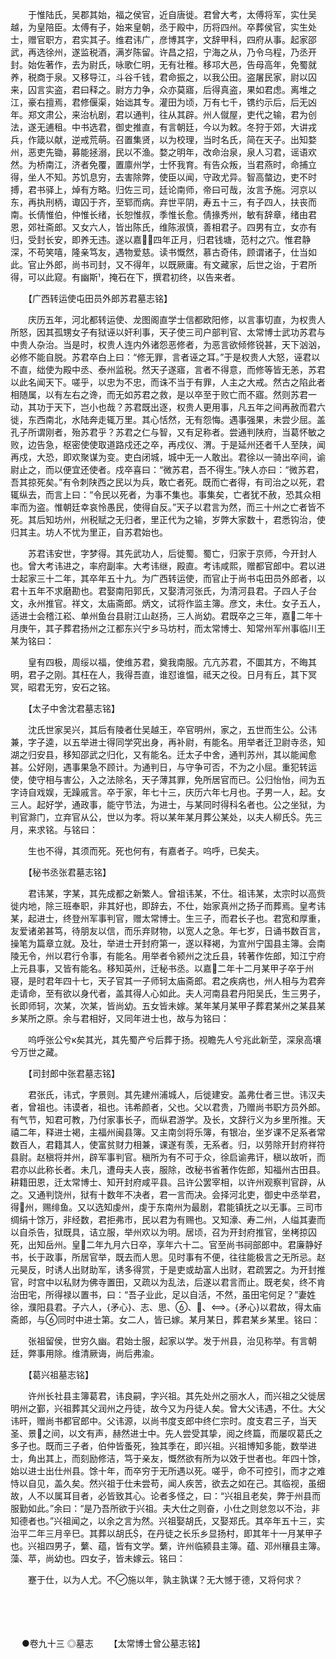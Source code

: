 <!-- { "loadSidebar": true } -->
　　于惟陆氏，吴郡其始，福之侯官，近自唐徙。君曾大考，太傅将军，实仕吴越，为皇陪臣。太傅有子，始来皇朝，丞于殿中，历将四州。卒葬侯官，实生处士，赠官职方，君实其子。维君讳广，彦博其字，文辞甲科，四府从事。起家邵武，再选徐州，遂监税酒，满岁陈留。许昌之招，宁海之从，乃令乌程，乃丞开封。始佐著作，去为尉氏，咏歌仁明，无有壮稚。移邛大邑，告母高年，免蜀就养，税商于泉。又移导江，斗谷千钱，君命振之，以我公田。盗屠民家，尉以囚来，囚言实盗，君曰释之。尉方力争，众亦莫寤，后得真盗，果如君虑。离堆之江，豪右擅焉，君修偃渠，始诎其专。灌田为顷，万有七千，镌约示后，后无凶年。郑文肃公，来治杭剧，君以通判，往从其辟。州人僦屋，吏代之输，君为创法，遂无逋租。中书选君，御史推直，有言朝廷，今以为敕。冬狩于郊，大讲戎兵，作箴以献，逆戒荒萌。召置集贤，以为校理，当时名氏，简在天子。出知婺州，恶吏先锄，募能拯溺，民以不渔。婺之明年，改命治泉，泉人习君，谣语欢然。为桥南江，济者免覆，置廪州学，士怀我育。有告众叛，当君燕时，命捕立得，坐人不知。苏饥息穷，去害除弊，使臣以闻，守政尤异。智高螫边，吏不时搏，君书驿上，焯有方略。归佐三司，廷论南师，帝曰可哉，汝言予施。河京以东，再执刑柄，诹囚于齐，至郓而病。弃世平阴，寿五十三，有子四人，扶丧而南。长倩惟伯，仲惟长绪，长恕惟叔，季惟长愈。倩掾秀州，敏有辞章，绪由君恩，郊社斋郎。又女六人，皆出陈氏，维陈淑慎，善相君子。四男有立，女亦有归，受封长安，即养无违。遂以嘉，四年正月，归君钱塘，范村之穴。惟君静深，不苟笑嘻，隆亲笃友，遇物爱慈。读书慨然，慕古奇伟，顾谓诸子，仕当如此。官止外郎，尚书司封，又不得年，以既厥庸。有文藏家，后世之诒，于君所得，可以此窥。有幽斯，掩石在下，撰君初终，以告来者。

　　【广西转运使屯田员外郎苏君墓志铭】

　　庆历五年，河北都转运使、龙图阁直学士信都欧阳修，以言事切直，为权贵人所怒，因其孤甥女子有狱诬以奸利事，天子使三司户部判官、太常博士武功苏君与中贵人杂治。当是时，权贵人连内外诸怨恶修者，为恶言欲倾修锐甚，天下汹汹，必修不能自脱。苏君卒白上曰：“修无罪，言者诬之耳。”于是权贵人大怒，诬君以不直，绌使为殿中丞、泰州监税。然天子遂寤，言者不得意，而修等皆无恙，苏君以此名闻天下。嗟乎，以忠为不忠，而诛不当于有罪，人主之大戒。然古之陷此者相随属，以有左右之谗，而无如苏君之救，是以卒至于败亡而不寤。然则苏君一动，其功于天下，岂小也哉？苏君既出逐，权贵人更用事，凡五年之间再赦而君六徙，东西南北，水陆奔走辄万里。其心恬然，无有怨悔。遇事强果，未尝少屈。盖孔子所谓刚者，殆苏君乎？苏君之仁与智，又有足称者。尝通判陕府，当葛怀敏之败，边告急，枢密使使取道路戍还之卒，再戍仪、渭。于是延州还者千人至陕，闻再戍，大恐，即欢聚谋为变。吏白闭城，城中无一人敢出。君徐以一骑出卒间，谕尉止之，而以便宜还使者。戍卒喜曰：“微苏君，吾不得生。”陕人亦曰：“微苏君，吾其掠死矣。”有令刺陕西之民以为兵，敢亡者死。既而亡者得，有司治之以死，君辄纵去，而言上曰：“令民以死者，为事不集也。事集矣，亡者犹不赦，恐其众相率而为盗。惟朝廷幸哀怜愚民，使得自反。”天子以君言为然，而三十州之亡者皆不死。其后知坊州，州税赋之无归者，里正代为之输，岁弊大家数十，君悉钩治，使归其主。坊人不忧为里正，自苏君始也。

　　苏君讳安世，字梦得。其先武功人，后徙蜀。蜀亡，归家于京师，今开封人也。曾大考讳进之，率府副率。大考讳继，殿直。考讳咸熙，赠都官郎中。君以进士起家三十二年，其卒年五十九。为广西转运使，而官止于尚书屯田员外郎者，以君十五年不求磨勘也。君娶南阳郭氏，又娶清河张氏，为清河县君。子四人子台文，永州推官。祥文，太庙斋郎。炳文，试将作监主簿。彦文，未仕。女子五人，适进士会稽江崧、单州鱼台县尉江山赵扬，三人尚幼。君既卒之三年，嘉二年十月庚午，其子葬君扬州之江都东兴宁乡马坊村，而太常博士、知常州军州事临川王某为铭曰：

　　皇有四极，周绥以福，使维苏君，奠我南服。亢亢苏君，不圜其方，不晦其明，君子之刚。其枉在人，我得吾直，谁怼谁愠，祗天之役。日月有丘，其下冥冥，昭君无穷，安石之铭。

　　【太子中舍沈君墓志铭】

　　沈氏世家吴兴，其后有陵者仕吴越王，卒官明州，家之，五世而生公。公讳兼，字子逵，以五举进士得同学究出身，再补尉，有能名。用举者迁卫尉寺丞，知湖之归安县，移知邵武之归化，又有能名。迁太子中舍，通判苏州，其以能闻愈甚。公好刚，遇事果急不顾计。为通判日，与守争可否，不为之小屈。重犯转运使，使守相与害公，入之法除名，天子薄其罪，免所居官而已。公归怡怡，间为五字诗自戏娱，无躁戚言。卒于家，年七十三，庆历六年七月也。子男一人，起。女三人。起好学，通政事，能守节法，为进士，与某同时得科名者也。公之坐狱，为判官滁门，立弃官从公，世以为孝。将以某年某月葬公某处，以夫人柳氏。先三月，来求铭。与铭曰：

　　生也不得，其须而死。死也何有，有嘉者子。呜呼，已矣夫。

　　【秘书丞张君墓志铭】

　　君讳某，字某，其先成都之新繁人。曾祖讳某，不仕。祖讳某，太宗时以高赀徙内地，除三班奉职，非其好也，即辞去，不仕，始家真州之扬子而葬焉。皇考讳某，起进士，终登州军事判官，赠太常博士。生三子，而君长子也。君宽和厚重，友爱诸弟甚笃，待朋友以信，而乐弃财物，以宽人之急。年七岁，日诵书数百言，操笔为篇章立就。及壮，举进士开封府第一，遂以释褐，为宣州宁国县主簿。会南陵无令，州以君行令事，有能名。用举者令颍州之沈丘县，转著作佐郎，知江宁府上元县事，又皆有能名。移知英州，迁秘书丞。以嘉二年十二月某甲子卒于州寝，是时君年四十七，天子官其一子师轲太庙斋郎。君之疾病也，州人相与为君奔走请命，至有欲以身代者，盖其得人心如此。夫人河南县君丹阳吴氏，生三男子，长即师轲，次某，次某，皆尚幼。五女皆未嫁。某年某月某甲子葬君某州之某县某乡某所之原。余与君相好，又同年进士也，故与为铭曰：

　　呜呼张公兮к矣其光，其先蜀产兮后葬于扬。视瞻先人兮兆此新茔，深泉高壤兮万世之藏。

　　【司封郎中张君墓志铭】

　　君张氏，讳式，字景则。其先建州浦城人，后徙建安。盖弗仕者三世。讳汉夫者，曾祖也。讳谟者，祖也。讳希颜者，父也。父以君贵，乃赠尚书职方员外郎。有气节，知君可教，乃付家事长子，而纵君游学。及长，文辞行义为乡里所推。天禧二年，释进士褐，主福州闽县簿。又主南剑将乐簿，有银冶，坐岁课不足系者常数百人，君籍其人，使富贫财力相兼，课遂有羡，无系者。归，以劳除开封府祥符县尉。赵稹将并州，辟军事判官。稹所为有不可于众，徐启谕弗讦，稹以故听，而君亦以此称长者。未几，遭母夫人丧，服除，改秘书省著作佐郎，知福州古田县。耕籍田恩，迁太常博士、知开封府咸平县。吕许公罢宰相，以许州观察判官辟，从之。又通判饶州，狱有十数年不决者，君一言而决。会择河北吏，御史中丞举君，得州，赐绯鱼。又以选知虔州，虔于东南州为最剧，君能镇抚之以无事。三司市绸绢十馀万，非经数，君拒弗市，民以君为有赐也。又知濠、寿二州，人缢其妻而以自杀告，狱既具，诘立服，举州欢以为明。居顷，召为开封府推官，坐栲掠囚死，出知岳州。皇二年九月六日卒，享年六十二。官至尚书祠部郎中。君廉静好书，长于政事，所居官举，既去而人思。见时事有不便，往往能极言之无所忌。赵元昊反，时诱人出财助军，诱多得赏，于是吏或劫富人出财，君疏罢之。为开封推官，时宫中以私财为佛寺置田，又疏以为乱法，后遂以君言而止。既老矣，终不肯治田宅，所得禄以置书，曰：“吾子业此，足以自活，不然，虽田宅何足？”妻姓徐，濮阳县君。子六人，{矛心}、志、思、、、。{矛心}以君故，得太庙斋郎，与同时中进士第。女二人，皆已嫁。某月某日，葬君某乡某里。铭曰：

　　张祖留侯，世穷久幽。君始士服，起家以学。发于州县，治见称举。有言朝廷，弊事用除。维清厥诲，尚后弗渝。

　　【葛兴祖墓志铭】

　　许州长社县主簿葛君，讳良嗣，字兴祖。其先处州之丽水人，而兴祖之父徙居明州之鄞，兴祖葬其父润州之丹徒，故今又为丹徒人矣。曾大父讳遇，不仕。大父讳旰，赠尚书都官郎中。父讳源，以尚书度支郎中终仁宗时。度支君三子，当天圣、景之间，以文有声，赫然进士中。先人尝受其挚，阅之终篇，而屡叹葛氏之多子也。既而三子者，伯仲皆蚤死，独其季在，即兴祖。兴祖博知多能，数举进士，角出其上，而刻励修洁，笃于亲友，慨然欲有所为以效于世者也。年四十馀，始以进士出仕州县。馀十年，而卒穷于无所遇以死。嗟乎，命不可控引，而才之难恃以自见，盖久矣。然兴祖于仕未尝苟，闻人疾苦，欲去之如在己。其临视，虽细故，人不以属耳目者，必皆致其心。论者多怪之，曰：“兴祖且老矣，弊于州县而服勤如此。”余曰：“是乃吾所欲于兴祖。夫大仕之则奋，小仕之则怠忽以不治，非知德者也。”兴祖闻之，以余之言为然。兴祖娶胡氏，又娶郑氏。其卒年五十三，实治平二年三月辛巳。其葬以胡氏，在丹徒之长乐乡显扬村，即其年十一月某甲子也。兴祖四男子，蘩、蕴，皆有文学。蘩，许州临颍县主簿。蕴、邓州穰县主簿。藻、苹，尚幼也。四女子，皆未嫁云。铭曰：

　　蹇于仕，以为人尤。不施以年，孰主孰谋？无大憾于德，又将何求？ 
　

　




　

　
●卷九十三
◎墓志
　　【太常博士曾公墓志铭】

